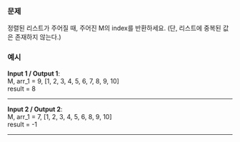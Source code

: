 ### **문제**  

정렬된 리스트가 주어질 때, 주어진 M의 index를 반환하세요.
(단, 리스트에 중복된 값은 존재하지 않는다.)

### **예시**  

**Input 1 / Output 1**:  
M, arr_1 = 9, [1, 2, 3, 4, 5, 6, 7, 8, 9, 10]
<br/>
result = 8
<hr/>

**Input 2 / Output 2**:  
M, arr_1 = 7, [1, 2, 3, 4, 5, 6, 8, 9, 10]
<br/>
result = -1
<hr/>
